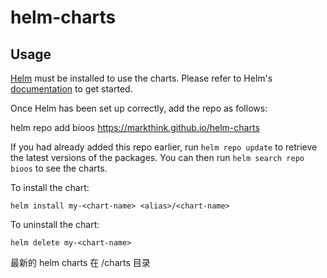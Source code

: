 # helm-charts

## Usage

[Helm](https://helm.sh) must be installed to use the charts.  Please refer to
Helm's [documentation](https://helm.sh/docs) to get started.

Once Helm has been set up correctly, add the repo as follows:

  helm repo add bioos https://markthink.github.io/helm-charts

If you had already added this repo earlier, run `helm repo update` to retrieve
the latest versions of the packages.  You can then run `helm search repo
bioos` to see the charts.

To install the <chart-name> chart:

    helm install my-<chart-name> <alias>/<chart-name>

To uninstall the chart:

    helm delete my-<chart-name>

最新的 helm charts 在 /charts 目录